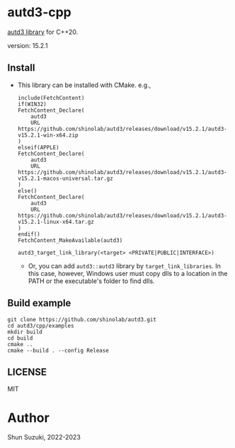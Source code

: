 # autd3-cpp

[autd3 library](https://github.com/shinolab/autd3) for C++20.

version: 15.2.1

## Install

- This library can be installed with CMake. e.g.,
    ```
    include(FetchContent)
    if(WIN32)
    FetchContent_Declare(
        autd3
        URL https://github.com/shinolab/autd3/releases/download/v15.2.1/autd3-v15.2.1-win-x64.zip
    )
    elseif(APPLE)
    FetchContent_Declare(
        autd3
        URL https://github.com/shinolab/autd3/releases/download/v15.2.1/autd3-v15.2.1-macos-universal.tar.gz
    )
    else()
    FetchContent_Declare(
        autd3
        URL https://github.com/shinolab/autd3/releases/download/v15.2.1/autd3-v15.2.1-linux-x64.tar.gz
    )
    endif()
    FetchContent_MakeAvailable(autd3)

    autd3_target_link_library(<target> <PRIVATE|PUBLIC|INTERFACE>)
    ```

    - Or, you can add `autd3::autd3` library by `target_link_libraries`. In this case, however, Windows user must copy dlls to a location in the PATH or the executable's folder to find dlls.

## Build example

```
git clone https://github.com/shinolab/autd3.git
cd autd3/cpp/examples
mkdir build
cd build
cmake ..
cmake --build . --config Release
```

## LICENSE

MIT

# Author

Shun Suzuki, 2022-2023
